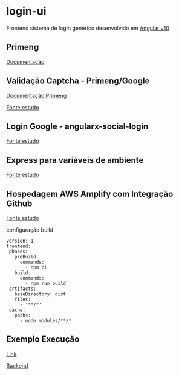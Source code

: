 # login-ui

Frontend sistema de login genérico desenvolvido em <a href="(https://angular.io/docs" target="_blank">Angular v10</a>

## Primeng
 <a href="https://www.primefaces.org/primeng/showcase/#/" target="_blank">Documentação</a>

## Validação Captcha - Primeng/Google
 <a href="https://www.primefaces.org/primeng/showcase/#/captcha" target="_blank">Documentação Primeng</a>

 <a href="https://w3path.com/how-to-integrate-recaptcha-in-angular-8" target="_blank">Fonte estudo</a>
## Login Google - angularx-social-login
 <a href="https://www.npmjs.com/package/angularx-social-login" target="_blank">Fonte estudo</a>
## Express para variáveis de ambiente
 <a href="https://medium.com/@felipemendes1994/como-usar-variaveis-de-ambiente-no-angular-para-deploy-no-heroku-a385d156249b" target="_blank">Fonte estudo</a>
## Hospedagem AWS Amplify com Integração Github
 <a href="https://aws.amazon.com/pt/mobile/AWS-Amplify-landing-angular/" target="_blank">Fonte estudo</a>

configuração build
 ```yam
 version: 1
frontend:
  phases:
    preBuild:
      commands:
        - npm ci
    build:
      commands:
        - npm run build
  artifacts:
    baseDirectory: dist
    files:
      - '**/*'
  cache:
    paths:
      - node_modules/**/*
 
 ```

## Exemplo Execução 

<a href="https://main.d1hy8lvuqymmbz.amplifyapp.com/login" target="_blank">Link</a>

<a href="https://nestjs-login-api.herokuapp.com/api-docs" target="_blank">Backend</a>

